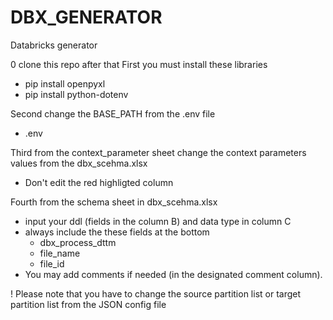 # DBX_GENERATOR
Databricks generator

0 clone this repo after that
First you must install these libraries
- pip install openpyxl
- pip install python-dotenv


Second change the BASE_PATH from the .env file
 - .env

Third from the context_parameter sheet change the context parameters values from the dbx_scehma.xlsx
 - Don't edit the red highligted column

Fourth from the schema sheet in dbx_scehma.xlsx
 - input your ddl (fields in the column B) and data type in column C
 - always include the these fields at the bottom
   - dbx_process_dttm
   - file_name
   - file_id
 - You may add comments if needed (in the designated comment column).



! Please note that you have to change the source partition list or target partition list from the JSON config file
